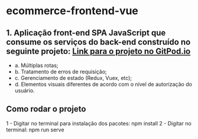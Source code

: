 # ecommerce-frontend-vue

## 1. Aplicação front-end SPA JavaScript que consume os serviços do back-end construído no seguinte projeto: [Link para o projeto no GitPod.io](http://gitpod.io/#https://github.com/guilhermemigliano/spring-boot-ecommerce)
- a. Múltiplas rotas;
- b. Tratamento de erros de requisição;
- c. Gerenciamento de estado (Redux, Vuex, etc);
- d. Elementos visuais diferentes de acordo com o nível de autorização do
usuário.

## Como rodar o projeto

1 - Digitar no terminal para instalação dos pacotes: npm install 
2 - Digitar no terminal: npm run serve

